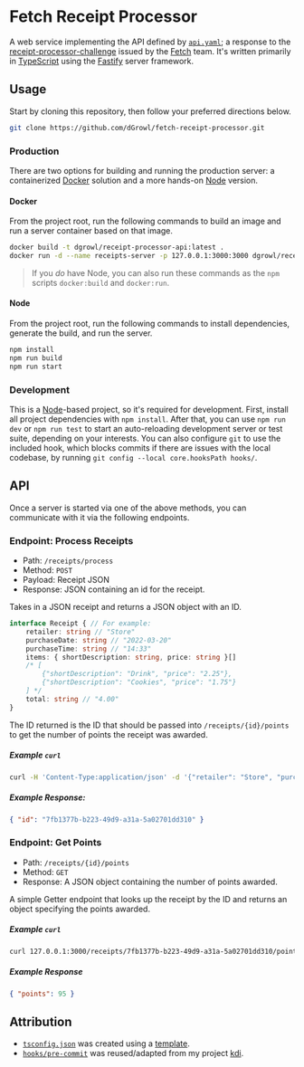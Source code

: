 # Fetch Receipt Processor

A web service implementing the API defined by [`api.yaml`](meta/api.yaml); a response to the [receipt-processor-challenge](https://github.com/fetch-rewards/receipt-processor-challenge) issued by the [Fetch](https://fetch.com/) team. It's written primarily in [TypeScript](https://www.typescriptlang.org/) using the [Fastify](https://fastify.dev/) server framework.

## Usage

Start by cloning this repository, then follow your preferred directions below.

```sh
git clone https://github.com/dGrowl/fetch-receipt-processor.git
```

### Production

There are two options for building and running the production server: a containerized [Docker](https://www.docker.com/) solution and a more hands-on [Node](https://nodejs.org/) version.

#### Docker

From the project root, run the following commands to build an image and run a server container based on that image.

```sh
docker build -t dgrowl/receipt-processor-api:latest .
docker run -d --name receipts-server -p 127.0.0.1:3000:3000 dgrowl/receipt-processor-api:latest
```

> If you *do* have Node, you can also run these commands as the `npm` scripts `docker:build` and `docker:run`.

#### Node

From the project root, run the following commands to install dependencies, generate the build, and run the server.

```sh
npm install
npm run build
npm run start
```

### Development

This is a [Node](https://nodejs.org/)-based project, so it's required for development. First, install all project dependencies with `npm install`. After that, you can use `npm run dev` or `npm run test` to start an auto-reloading development server or test suite, depending on your interests. You can also configure `git` to use the included hook, which blocks commits if there are issues with the local codebase, by running `git config --local core.hooksPath hooks/`.

## API

Once a server is started via one of the above methods, you can communicate with it via the following endpoints.

### Endpoint: Process Receipts

* Path: `/receipts/process`
* Method: `POST`
* Payload: Receipt JSON
* Response: JSON containing an id for the receipt.

Takes in a JSON receipt and returns a JSON object with an ID.

```ts
interface Receipt { // For example:
	retailer: string // "Store"
	purchaseDate: string // "2022-03-20"
	purchaseTime: string // "14:33"
	items: { shortDescription: string, price: string }[]
	/* [
		{"shortDescription": "Drink", "price": "2.25"},
		{"shortDescription": "Cookies", "price": "1.75"}
	] */
	total: string // "4.00"
}
```

The ID returned is the ID that should be passed into `/receipts/{id}/points` to get the number of points the receipt was awarded.

##### Example `curl`

```sh
curl -H 'Content-Type:application/json' -d '{"retailer": "Store", "purchaseDate": "2022-03-20", "purchaseTime": "14:33", "items": [{"shortDescription": "Drink", "price": "2.25"}, {"shortDescription": "Cookies", "price": "1.75"}], "total": "4.00"}' 127.0.0.1:3000/receipts/process
```

##### Example Response:

```json
{ "id": "7fb1377b-b223-49d9-a31a-5a02701dd310" }
```

### Endpoint: Get Points

* Path: `/receipts/{id}/points`
* Method: `GET`
* Response: A JSON object containing the number of points awarded.

A simple Getter endpoint that looks up the receipt by the ID and returns an object specifying the points awarded.

##### Example `curl`

```sh
curl 127.0.0.1:3000/receipts/7fb1377b-b223-49d9-a31a-5a02701dd310/points
```

##### Example Response

```json
{ "points": 95 }
```

## Attribution

* [`tsconfig.json`](tsconfig.json) was created using a [template](https://www.totaltypescript.com/tsconfig-cheat-sheet).
* [`hooks/pre-commit`](hooks/pre-commit) was reused/adapted from my project [kdi](https://github.com/dGrowl/kdi/blob/main/dev/hooks/pre-commit).
